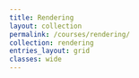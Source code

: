 ```yaml
---
title: Rendering
layout: collection
permalink: /courses/rendering/
collection: rendering
entries_layout: grid
classes: wide
---
```




